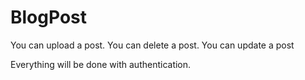 # BlogPost
You can upload a post.
You can delete a post.
You can update a post

Everything will be done with authentication.
